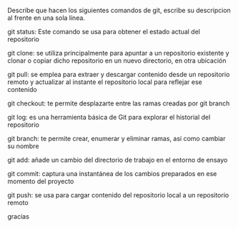 Describe que hacen los siguientes comandos de git, escribe su descripcion al frente en una sola linea.

git status: Este comando se usa para obtener el estado actual del repositorio

git clone: se utiliza principalmente para apuntar a un repositorio existente y clonar o copiar dicho repositorio en un nuevo directorio, en otra ubicación

git pull: se emplea para extraer y descargar contenido desde un repositorio remoto y actualizar al instante el repositorio local para reflejar ese contenido

git checkout: te permite desplazarte entre las ramas creadas por git branch

git log: es una herramienta básica de Git para explorar el historial del repositorio

git branch: te permite crear, enumerar y eliminar ramas, así como cambiar su nombre

git add: añade un cambio del directorio de trabajo en el entorno de ensayo

git commit: captura una instantánea de los cambios preparados en ese momento del proyecto

git push: se usa para cargar contenido del repositorio local a un repositorio remoto

gracias 
